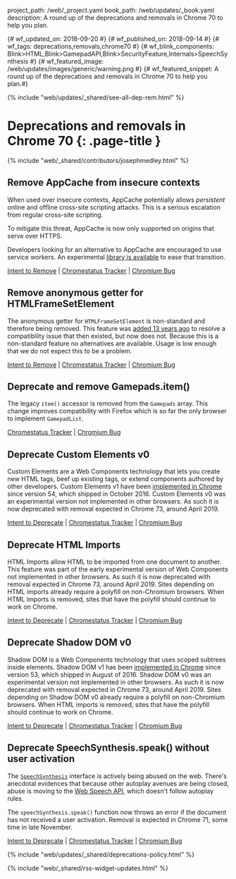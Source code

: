 project_path: /web/_project.yaml book_path: /web/updates/_book.yaml description: A round up of the deprecations and removals in Chrome 70 to help you plan.

{# wf_updated_on: 2018-09-20 #} {# wf_published_on: 2018-09-14 #} {# wf_tags: deprecations,removals,chrome70 #} {# wf_blink_components: Blink>HTML,Blink>GamepadAPI,Blink>SecurityFeature,Internals>SpeechSynthesis #} {# wf_featured_image: /web/updates/images/generic/warning.png #} {# wf_featured_snippet: A round up of the deprecations and removals in Chrome 70 to help you plan.#}

{% include "web/updates/_shared/see-all-dep-rem.html" %}

# Deprecations and removals in Chrome 70 {: .page-title }

{% include "web/_shared/contributors/josephmedley.html" %}

## Remove AppCache from insecure contexts

When used over insecure contexts, AppCache potentially allows *persistent* online and offline cross-site scripting attacks. This is a serious escalation from regular cross-site scripting.

To mitigate this threat, AppCache is now only supported on origins that serve over HTTPS.

Developers looking for an alternative to AppCache are encouraged to use service workers. An experimental [library is available](https://www.npmjs.com/package/sw-appcache-behavior) to ease that transition.

[Intent to Remove](https://groups.google.com/a/chromium.org/d/topic/blink-dev/UKF8cK0EwMI/discussion) &#124; [Chromestatus Tracker](https://www.chromestatus.com/feature/5714236168732672) &#124; [Chromium Bug](https://crbug.com/588931)

## Remove anonymous getter for HTMLFrameSetElement

The anonymous getter for `HTMLFrameSetElement` is non-standard and therefore being removed. This feature was [added 13 years ago](https://trac.webkit.org/changeset/8717/webkit) to resolve a compatibility issue that then existed, but now does not. Because this is a non-standard feature no alternatives are available. Usage is low enough that we do not expect this to be a problem.

[Intent to Remove](https://groups.google.com/a/chromium.org/d/topic/blink-dev/7jBHd71Yf0s/discussion) &#124; [Chromestatus Tracker](https://www.chromestatus.com/feature/5235521668251648) &#124; [Chromium Bug](https://crbug.com/695891)

## Deprecate and remove Gamepads.item()

The legacy `item()` accessor is removed from the `Gamepads` array. This change improves compatibility with Firefox which is so far the only browser to implement `GamepadList`.

[Chromestatus Tracker](https://www.chromestatus.com/feature/4507242028072960) &#124; [Chromium Bug](https://crbug.com/865642)

## Deprecate Custom Elements v0

Custom Elements are a Web Components technology that lets you create new HTML tags, beef up existing tags, or extend components authored by other developers. Custom Elements v1 have been [implemented in Chrome](https://www.chromestatus.com/feature/4696261944934400) since version 54, which shipped in October 2016. Custom Elements v0 was an experimental version not implemented in other browsers. As such it is now deprecated with removal expected in Chrome 73, around April 2019.

[Intent to Deprecate](https://groups.google.com/a/chromium.org/d/topic/blink-dev/h-JwMiPUnuU/discussion) &#124; [Chromestatus Tracker](https://www.chromestatus.com/feature/4642138092470272) &#124; [Chromium Bug](https://crbug.com/180965)

## Deprecate HTML Imports

HTML Imports allow HTML to be imported from one document to another. This feature was part of the early experimental version of Web Components not implemented in other browsers. As such it is now deprecated with removal expected in Chrome 73, around April 2019. Sites depending on HTML imports already require a polyfill on non-Chromium browsers. When HTML imports is removed, sites that have the polyfill should continue to work on Chrome.

[Intent to Deprecate](https://groups.google.com/a/chromium.org/d/topic/blink-dev/h-JwMiPUnuU/discussion) &#124; [Chromestatus Tracker](https://www.chromestatus.com/feature/5144752345317376) &#124; [Chromium Bug](https://crbug.com/240592)

## Deprecate Shadow DOM v0

Shadow DOM is a Web Components technology that uses scoped subtrees inside elements. Shadow DOM v1 has been [implemented in Chrome](https://www.chromestatus.com/feature/4667415417847808) since version 53, which shipped in August of 2016. Shadow DOM v0 was an experimental version not implemented in other browsers. As such it is now deprecated with removal expected in Chrome 73, around April 2019. Sites depending on Shadow DOM v0 already require a polyfill on non-Chromium browsers. When HTML imports is removed, sites that have the polyfill should continue to work on Chrome.

[Intent to Deprecate](https://groups.google.com/a/chromium.org/d/topic/blink-dev/h-JwMiPUnuU/discussion) &#124; [Chromestatus Tracker](https://www.chromestatus.com/feature/5135093320384512) &#124; [Chromium Bug](https://crbug.com/336121)

## Deprecate SpeechSynthesis.speak() without user activation

The [`SpeechSynthesis`](https://developer.mozilla.org/en-US/docs/Web/API/SpeechSynthesis) interface is actively being abused on the web. There's anecdotal evidences that because other autoplay avenues are being closed, abuse is moving to the [Web Speech API](https://developer.mozilla.org/en-US/docs/Web/API/Web_Speech_API), which doesn't follow autoplay rules.

The `speechSynthesis.speak()` function now throws an error if the document has not received a user activation. Removal is expected in Chrome 71, some time in late November.

[Intent to Deprecate](https://groups.google.com/a/chromium.org/d/topic/blink-dev/XpkevOngqUs/discussion) &#124; [Chromestatus Tracker](https://www.chromestatus.com/feature/5687444770914304) &#124; [Chromium Bug](https://crbug.com/812767)

{% include "web/updates/_shared/deprecations-policy.html" %}

{% include "web/_shared/rss-widget-updates.html" %}